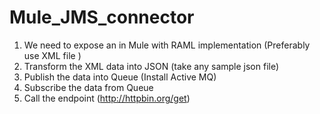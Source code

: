 # Mule_JMS_connector
 
1.	We need to expose an in Mule with RAML implementation (Preferably use XML file )
2.	Transform the XML data into JSON (take any sample json file)
3.	Publish the data into Queue (Install Active MQ)
4.	Subscribe the data from Queue
5.	Call the endpoint (http://httpbin.org/get)
